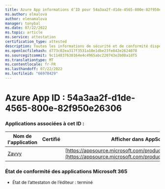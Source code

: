 ```yaml
---
title: Azure App informations d’ID pour 54a3aa2f-d1de-4565-800e-82f950e26306
ms.author: elmalova
author: elenamalova
manager: tonybal
ms.date: 07/22/2022
ms.topic: article
ms.service: attestation
certification_type: attested
description: Toutes les informations de sécurité et de conformité disponibles pour 54a3aa2f-d1de-4565-800e-82f950e26306.
ms.openlocfilehash: d773c02ea317f3531a10e1dbe23fe842e2624078
ms.sourcegitcommit: 9c114837630164e4c4965abc220743e2b08a1df5
ms.translationtype: MT
ms.contentlocale: fr-FR
ms.lasthandoff: 07/22/2022
ms.locfileid: "66978429"
---
```

# <a name="azure-app-id-54a3aa2f-d1de-4565-800e-82f950e26306"></a>Azure App ID : 54a3aa2f-d1de-4565-800e-82f950e26306


### <a name="apps-associated-with-this-id"></a>Applications associées à cet ID :
| **Nom de l'application** | **Certifié** | **Afficher dans AppSource** |
|--------------|---------------|-----------------------|
| [Zavvy](../forward/WA200003965.md) |  | [https://appsource.microsoft.com/product/office/WA200003965](https://appsource.microsoft.com/product/office/WA200003965) |

### <a name="microsoft-365-app-compliance-status"></a>État de conformité des applications Microsoft 365
- État de l’attestaton de l’éditeur : terminé
